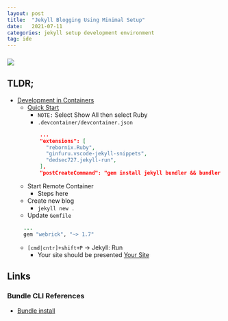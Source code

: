 ```yaml
---
layout: post
title:  "Jekyll Blogging Using Minimal Setup"
date:   2021-07-11
categories: jekyll setup development environment
tag: ide
---
```


### ![](https://media.giphy.com/media/1oDwWUJWeDvyz12yWb/giphy.gif)

## TLDR;

- [Development in Containers](https://code.visualstudio.com/docs/remote/containers) 
  - [Quick Start](https://code.visualstudio.com/docs/remote/containers#_quick-start-open-an-existing-folder-in-a-container)
    - `NOTE:` Select Show All then select Ruby
    - `.devcontainer/devcontainer.json`
    ```json
        ...
        "extensions": [
          "rebornix.Ruby",
          "ginfuru.vscode-jekyll-snippets",
          "dedsec727.jekyll-run",
        ],
        "postCreateCommand": "gem install jekyll bundler && bundler install",
    ```
  - Start Remote Container
    - Steps here
  - Create new blog
    - `jekyll new .`
  - Update `Gemfile`
  ```ruby
    ...
    gem "webrick", "~> 1.7"
  ```
  - `[cmd|cntr]+shift+P` -> Jekyll: Run
    - Your site should be presented [Your Site](http://localhost:4000)

## Links

### Bundle CLI References

 - [Bundle install](https://bundler.io/man/bundle-install.1.html)